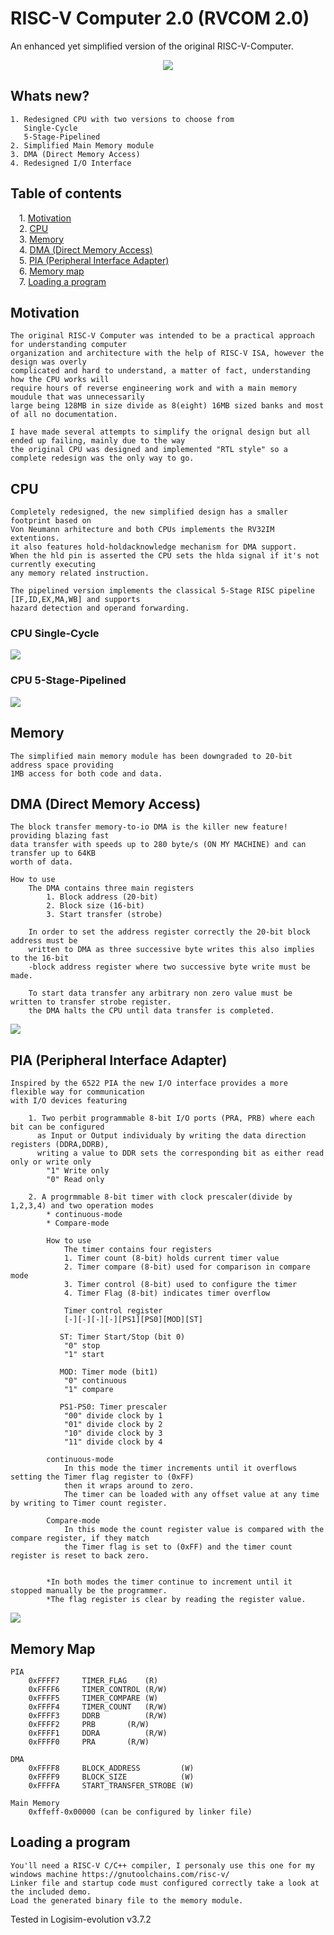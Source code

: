 # RISC-V Computer 2.0 (RVCOM 2.0)
An enhanced yet simplified version of the original RISC-V-Computer.

<p align="center">
	<img src="screenshots/computer.png"/>
</p>
	
## Whats new?
	1. Redesigned CPU with two versions to choose from
	   Single-Cycle
	   5-Stage-Pipelined
	2. Simplified Main Memory module
	3. DMA (Direct Memory Access)
	4. Redesigned I/O Interface 

## Table of contents
&emsp;1. [Motivation](#motivation)<br />
&emsp;2. [CPU](#cpu)<br />
&emsp;3. [Memory](#memory)<br />
&emsp;4. [DMA (Direct Memory Access)](#dma)<br />
&emsp;5. [PIA (Peripheral Interface Adapter)](#pia)<br />
&emsp;6. [Memory map](#mmap)<br />
&emsp;7. [Loading a program](#program)<br />

## Motivation <a name="motivation"></a>

	The original RISC-V Computer was intended to be a practical approach for understanding computer
	organization and architecture with the help of RISC-V ISA, however the design was overly
	complicated and hard to understand, a matter of fact, understanding how the CPU works will 
	require hours of reverse engineering work and with a main memory moudule that was unnecessarily
	large being 128MB in size divide as 8(eight) 16MB sized banks and most of all no documentation.
	
	I have made several attempts to simplify the orignal design but all ended up failing, mainly due to the way
 	the original CPU was designed and implemented "RTL style" so a complete redesign was the only way to go.
 
## CPU <a name="cpu"></a>

	Completely redesigned, the new simplified design has a smaller footprint based on
	Von Neumann arhitecture and both CPUs implements the RV32IM extentions.
	it also features hold-holdacknowledge mechanism for DMA support.
	When the hld pin is asserted the CPU sets the hlda signal if it's not currently executing
	any memory related instruction. 
	
	The pipelined version implements the classical 5-Stage RISC pipeline [IF,ID,EX,MA,WB] and supports 
	hazard detection and operand forwarding.
	
### CPU Single-Cycle
<img src="screenshots/cpu_sc.png"/>
	
### CPU 5-Stage-Pipelined
<img src="screenshots/cpu_5pl.png" />
	 
	   
## Memory <a name="memory"></a>

	The simplified main memory module has been downgraded to 20-bit address space providing
	1MB access for both code and data. 

## DMA (Direct Memory Access) <a name="dma"></a>

	The block transfer memory-to-io DMA is the killer new feature! providing blazing fast
	data transfer with speeds up to 280 byte/s (ON MY MACHINE) and can transfer up to 64KB
	worth of data.
	
	How to use
		The DMA contains three main registers 
			1. Block address (20-bit)
			2. Block size (16-bit)
			3. Start transfer (strobe)
		
		In order to set the address register correctly the 20-bit block address must be 
		written to DMA as three successive byte writes this also implies to the 16-bit 
		-block address register where two successive byte write must be made.

		To start data transfer any arbitrary non zero value must be written to transfer strobe register. 
		the DMA halts the CPU until data transfer is completed. 
		
<img src="screenshots/dma.png"/>
	
## PIA (Peripheral Interface Adapter) <a name="pia"></a>

	Inspired by the 6522 PIA the new I/O interface provides a more flexible way for communication 
	with I/O devices featuring
	
		1. Two perbit programmable 8-bit I/O ports (PRA, PRB) where each bit can be configured
		  as Input or Output individualy by writing the data direction registers (DDRA,DDRB), 
		  writing a value to DDR sets the corresponding bit as either read only or write only
			"1" Write only
			"0" Read only
   
		2. A progrmmable 8-bit timer with clock prescaler(divide by 1,2,3,4) and two operation modes
			* continuous-mode
			* Compare-mode
		
			How to use
			    The timer contains four registers
				1. Timer count (8-bit) holds current timer value
				2. Timer compare (8-bit) used for comparison in compare mode
				3. Timer control (8-bit) used to configure the timer
				4. Timer Flag (8-bit) indicates timer overflow 
			
			    Timer control register	 	
				[-][-][-][-][PS1][PS0][MOD][ST]
			    
			   ST: Timer Start/Stop (bit 0)
				"0" stop
				"1" start

			   MOD: Timer mode (bit1)
				"0" continuous
				"1" compare
			
			   PS1-PS0: Timer prescaler
				"00" divide clock by 1
				"01" divide clock by 2
				"10" divide clock by 3
				"11" divide clock by 4
			     
			continuous-mode 
				In this mode the timer increments until it overflows setting the Timer flag register to (0xFF)
				then it wraps around to zero.
				The timer can be loaded with any offset value at any time by writing to Timer count register.  
			
			Compare-mode
				In this mode the count register value is compared with the compare register, if they match
				the Timer flag is set to (0xFF) and the timer count register is reset to back zero.
			
			
			*In both modes the timer continue to increment until it stopped manually be the programmer.
			*The flag register is clear by reading the register value. 
				
<img src="screenshots/pia.png"/>
			
## Memory Map <a name="mmap"></a>
	PIA
		0xFFFF7		TIMER_FLAG    (R)
		0xFFFF6		TIMER_CONTROL (R/W)
		0xFFFF5		TIMER_COMPARE (W)
		0xFFFF4		TIMER_COUNT   (R/W)
		0xFFFF3		DDRB	      (R/W)
		0xFFFF2		PRB	      (R/W)
		0xFFFF1		DDRA	      (R/W)
		0xFFFF0		PRA	      (R/W)
		
	DMA 
		0xFFFF8		BLOCK_ADDRESS         (W)
		0xFFFF9		BLOCK_SIZE    	      (W)
		0xFFFFA		START_TRANSFER_STROBE (W)
	
	Main Memory 
		0xffeff-0x00000 (can be configured by linker file)	
	

## Loading a program <a name="program"></a>
	You'll need a RISC-V C/C++ compiler, I personaly use this one for my windows machine https://gnutoolchains.com/risc-v/
	Linker file and startup code must configured correctly take a look at the included demo.
	Load the generated binary file to the memory module.
	
Tested in Logisim-evolution v3.7.2	
	

